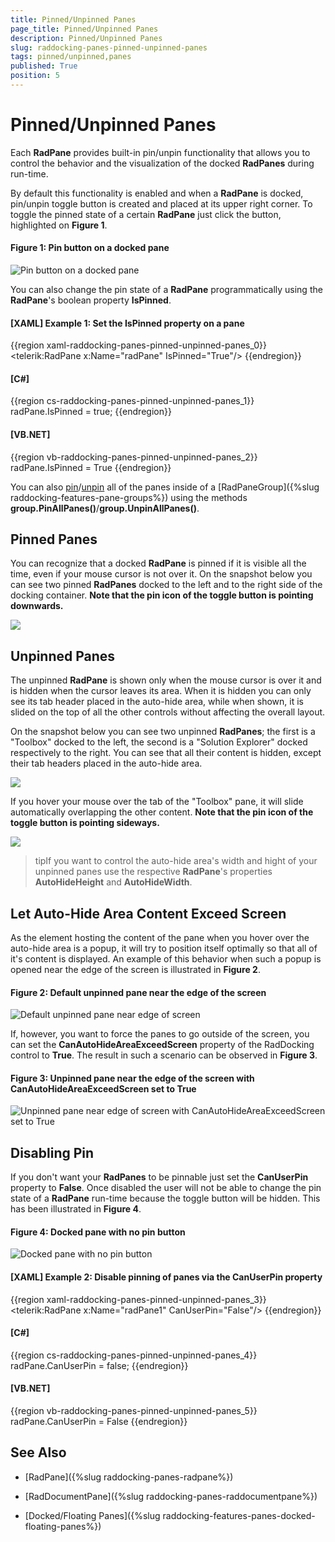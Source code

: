 ```yaml
---
title: Pinned/Unpinned Panes
page_title: Pinned/Unpinned Panes
description: Pinned/Unpinned Panes
slug: raddocking-panes-pinned-unpinned-panes
tags: pinned/unpinned,panes
published: True
position: 5
---
```


# Pinned/Unpinned Panes

Each __RadPane__ provides built-in pin/unpin functionality that allows you to control the behavior and the visualization of the docked __RadPanes__ during run-time.

By default this functionality is enabled and when a __RadPane__ is docked, pin/unpin toggle button is created and placed at its upper right corner. To toggle the pinned state of a certain __RadPane__ just click the button, highlighted on **Figure 1**.

#### Figure 1: Pin button on a docked pane

![Pin button on a docked pane](images/RadDocking_Features_Panes_Pinn_Unpinn_010.png)

You can also change the pin state of a __RadPane__ programmatically using the __RadPane__'s boolean property __IsPinned__.

#### __[XAML] Example 1: Set the IsPinned property on a pane__

{{region xaml-raddocking-panes-pinned-unpinned-panes_0}}
	<telerik:RadPane x:Name="radPane" IsPinned="True"/>
{{endregion}}

#### __[C#]__

{{region cs-raddocking-panes-pinned-unpinned-panes_1}}
	radPane.IsPinned = true;
{{endregion}}

#### __[VB.NET]__

{{region vb-raddocking-panes-pinned-unpinned-panes_2}}
	radPane.IsPinned = True
{{endregion}}

You can also [pin](#Pinning_All_Panes)/[unpin](#Unpining_All_Panes) all of the panes inside of a [RadPaneGroup]({%slug raddocking-features-pane-groups%}) using the methods __group.PinAllPanes()__/__group.UnpinAllPanes()__.

## Pinned Panes

You can recognize that a docked __RadPane__ is pinned if it is visible all the time, even if your mouse cursor is not over it. On the snapshot below you can see two pinned __RadPanes__ docked to the left and to the right side of the docking container. __Note that the pin icon of the toggle button is pointing downwards.__

![](images/RadDocking_Features_Panes_Pinn_Unpinn_020.png)

## Unpinned Panes

The unpinned __RadPane__ is shown only when the mouse cursor is over it and is hidden when the cursor leaves its area. When it is hidden you can only see its tab header placed in the auto-hide area, while when shown, it is slided on the top of all the other controls without affecting the overall layout.

On the snapshot below you can see two unpinned __RadPanes__; the first is a "Toolbox" docked to the left, the second is a "Solution Explorer" docked respectively to the right. You can see that all their content is hidden, except their tab headers placed in the auto-hide area.

![](images/RadDocking_Features_Panes_Pinn_Unpinn_030.png)

If you hover your mouse over the tab of the "Toolbox" pane, it will slide automatically overlapping the other content. __Note that the pin icon of the toggle button is pointing sideways.__

![](images/RadDocking_Features_Panes_Pinn_Unpinn_040.png)

>tipIf you want to control the auto-hide area's width and hight of your unpinned panes use the respective __RadPane__'s properties __AutoHideHeight__ and __AutoHideWidth__.

## Let Auto-Hide Area Content Exceed Screen

As the element hosting the content of the pane when you hover over the auto-hide area is a popup, it will try to position itself optimally so that all of it's content is displayed. An example of this behavior when such a popup is opened near the edge of the screen is illustrated in **Figure 2**.

#### Figure 2: Default unpinned pane near the edge of the screen

![Default unpinned pane near edge of screen](images/CanAutoHideAreaExceedScreen_False.png)

If, however, you want to force the panes to go outside of the screen, you can set the **CanAutoHideAreaExceedScreen** property of the RadDocking control to **True**. The result in such a scenario can be observed in **Figure 3**.

#### Figure 3: Unpinned pane near the edge of the screen with CanAutoHideAreaExceedScreen set to True

![Unpinned pane near edge of screen with CanAutoHideAreaExceedScreen set to True](images/CanAutoHideAreaExceedScreen_True.png)

## Disabling Pin

If you don't want your __RadPanes__ to be pinnable just set the __CanUserPin__ property to __False__. Once disabled the user will not be able to change the pin state of a __RadPane__ run-time because the toggle button will be hidden. This has been illustrated in **Figure 4**.

#### Figure 4: Docked pane with no pin button

![Docked pane with no pin button](images/RadDocking_Features_Panes_Pinn_Unpinn_050.png)

#### __[XAML] Example 2: Disable pinning of panes via the CanUserPin property__

{{region xaml-raddocking-panes-pinned-unpinned-panes_3}}
	<telerik:RadPane x:Name="radPane1" CanUserPin="False"/>
{{endregion}}

#### __[C#]__

{{region cs-raddocking-panes-pinned-unpinned-panes_4}}
	radPane.CanUserPin = false;
{{endregion}}

#### __[VB.NET]__

{{region vb-raddocking-panes-pinned-unpinned-panes_5}}
	radPane.CanUserPin = False
{{endregion}}

## See Also

 * [RadPane]({%slug raddocking-panes-radpane%})

 * [RadDocumentPane]({%slug raddocking-panes-raddocumentpane%})

 * [Docked/Floating Panes]({%slug raddocking-features-panes-docked-floating-panes%})
